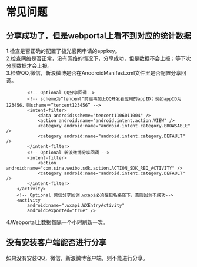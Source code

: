 # 常见问题


## 分享成功了，但是webportal上看不到对应的统计数据
1.检查是否正确的配置了极光官网申请的appkey。<br>
2.检查网络是否正常，没有网络的情况下，分享成功，但是数据不会上报；等下次分享数据才会上报。<br>
3.检查QQ,微信，新浪微博是否在AnodroidManifest.xml文件里是否配置分享回调。

            <!-- Optional QQ分享回调-->
            <!-- scheme为“tencent”前缀再加上QQ开发者应用的appID；例如appID为123456，则scheme＝“tencent123456” -->
            <intent-filter>
                <data android:scheme="tencent1106011004" />
                <action android:name="android.intent.action.VIEW" />
                <category android:name="android.intent.category.BROWSABLE" />
                <category android:name="android.intent.category.DEFAULT" />
            </intent-filter>
            <!-- Optional 新浪微博分享回调 -->
            <intent-filter>
                <action android:name="com.sina.weibo.sdk.action.ACTION_SDK_REQ_ACTIVITY" />
                <category android:name="android.intent.category.DEFAULT" />
            </intent-filter>
        </activity>
        <!-- Optional 微信分享回调,wxapi必须在包名路径下，否则回调不成功-->
        <activity
            android:name=".wxapi.WXEntryActivity"
            android:exported="true" />
            
4.Webportal上数据每隔一个小时刷新一次。<br>


## 没有安装客户端能否进行分享
如果没有安装QQ，微信，新浪微博客户端，则不能进行分享。